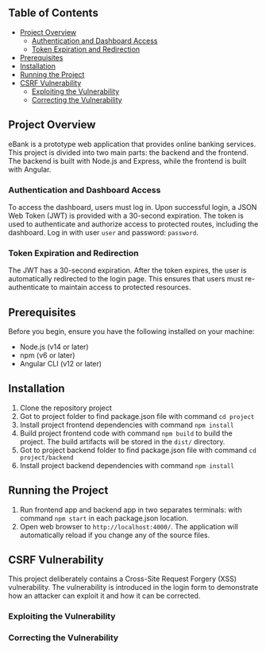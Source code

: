 ## Table of Contents

- [Project Overview](#project-overview)
  - [Authentication and Dashboard Access](#authentication-and-dashboard-access)
  - [Token Expiration and Redirection](#token-expiration-and-redirection)
- [Prerequisites](#prerequisites)
- [Installation](#installation)
- [Running the Project](#running-the-project)
- [CSRF Vulnerability](#xss-vulnerability)
  - [Exploiting the Vulnerability](#exploiting-the-vulnerability)
  - [Correcting the Vulnerability](#correcting-the-vulnerability)

## Project Overview

eBank is a prototype web application that provides online banking services. This project is divided into two main parts: the backend and the frontend. The backend is built with Node.js and Express, while the frontend is built with Angular.

### Authentication and Dashboard Access

To access the dashboard, users must log in. Upon successful login, a JSON Web Token (JWT) is provided with a 30-second expiration. The token is used to authenticate and authorize access to protected routes, including the dashboard. Log in with user `user` and password: `password`.

### Token Expiration and Redirection

The JWT has a 30-second expiration. After the token expires, the user is automatically redirected to the login page. This ensures that users must re-authenticate to maintain access to protected resources.

## Prerequisites

Before you begin, ensure you have the following installed on your machine:

- Node.js (v14 or later)
- npm (v6 or later)
- Angular CLI (v12 or later)

## Installation

1. Clone the repository project
2. Got to project folder to find package.json file with command `cd project`
3. Install project frontend dependencies with command `npm install`
4. Build project frontend code with command `npm build` to build the project. The build artifacts will be stored in the `dist/` directory.
5. Got to project backend folder to find package.json file with command `cd project/backend`
6. Install project backend dependencies with command `npm install`

## Running the Project

1. Run frontend app and backend app in two separates terminals: with command `npm start` in each package.json location.
2. Open web browser to `http://localhost:4000/`. The application will automatically reload if you change any of the source files.

## CSRF Vulnerability

This project deliberately contains a Cross-Site Request Forgery (XSS) vulnerability. The vulnerability is introduced in the login form to demonstrate how an attacker can exploit it and how it can be corrected.

### Exploiting the Vulnerability

### Correcting the Vulnerability

